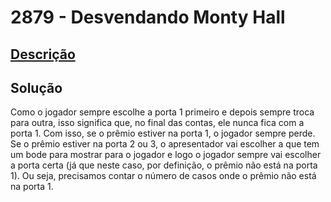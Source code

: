 # 2879 - Desvendando Monty Hall

## [Descrição](https://www.beecrowd.com.br/judge/pt/problems/view/2879)

## Solução

Como o jogador sempre escolhe a porta $1$ primeiro e depois sempre troca para outra, isso significa que, no final das contas, ele nunca fica com a porta $1$. Com isso, se o prêmio estiver na porta $1$, o jogador sempre perde. Se o prêmio estiver na porta $2$ ou $3$, o apresentador vai escolher a que tem um bode para mostrar para o jogador e logo o jogador sempre vai escolher a porta certa (já que neste caso, por definição, o prêmio não está na porta $1$). Ou seja, precisamos contar o número de casos onde o prêmio não está na porta $1$.